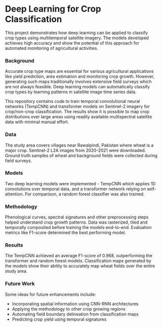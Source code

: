 # Deep Learning for Crop Classification

This project demonstrates how deep learning can be applied to classify crop types using multitemporal satellite imagery. The models developed achieves high accuracy and show the potential of this approach for automated monitoring of agricultural activities.

### Background

Accurate crop type maps are essential for various agricultural applications like yield prediction, area estimation and monitoring crop growth. However, generating such maps traditionally involves extensive field surveys which are not always feasible. Deep learning models can automatically classify crop types by learning patterns in satellite image time series data.

This repository contains code to train temporal convolutional neural networks (TempCNN) and transformer models on Sentinel-2 imagery for crop/non-crop classification. The results show it is possible to map crop distributions over large areas using readily available multispectral satellite data with minimal manual effort.

### Data

The study area covers villages near Rawalpindi, Pakistan where wheat is a major crop. Sentinel-2 L2A images from 2020-2021 were downloaded. Ground truth samples of wheat and background fields were collected during field surveys.

### Models

Two deep learning models were implemented - TempCNN which applies 1D convolutions over temporal data, and a transformer network relying on self-attention. For comparison, a random forest classifier was also trained.

### Methodology

Phenological curves, spectral signatures and other preprocessing steps helped understand crop growth patterns. Data was rasterized, tiled and temporally composited before training the models end-to-end. Evaluation metrics like F1-score determined the best performing model.

### Results

The TempCNN achieved an average F1-score of 0.968, outperforming the transformer and random forest models. Classification maps generated by the models show their ability to accurately map wheat fields over the entire study area.

### Future Work

Some ideas for future enhancements include:
- Incorporating spatial information using CNN-RNN architectures
- Applying the methodology to other crop growing regions
- Automating field boundary delineation from classification maps
- Predicting crop yield using temporal signatures
